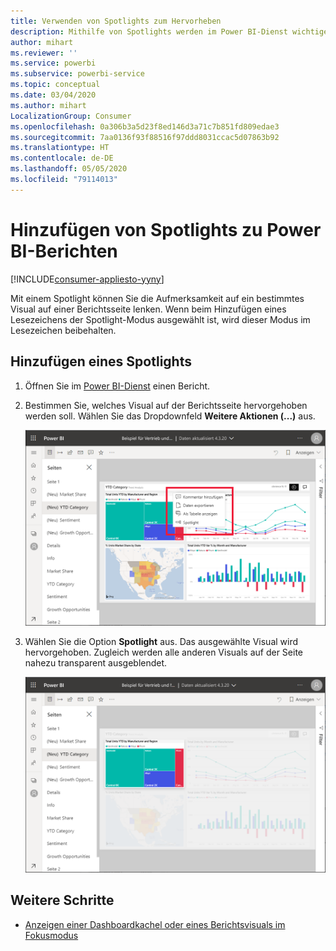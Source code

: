 ```yaml
---
title: Verwenden von Spotlights zum Hervorheben
description: Mithilfe von Spotlights werden im Power BI-Dienst wichtige Daten und Erkenntnisse hervorgehoben.
author: mihart
ms.reviewer: ''
ms.service: powerbi
ms.subservice: powerbi-service
ms.topic: conceptual
ms.date: 03/04/2020
ms.author: mihart
LocalizationGroup: Consumer
ms.openlocfilehash: 0a306b3a5d23f8ed146d3a71c7b851fd809edae3
ms.sourcegitcommit: 7aa0136f93f88516f97ddd8031ccac5d07863b92
ms.translationtype: HT
ms.contentlocale: de-DE
ms.lasthandoff: 05/05/2020
ms.locfileid: "79114013"
---
```

# <a name="add-spotlights-to-power-bi-reports"></a>Hinzufügen von Spotlights zu Power BI-Berichten

[!INCLUDE[consumer-appliesto-yyny](../includes/consumer-appliesto-yyny.md)]

Mit einem Spotlight können Sie die Aufmerksamkeit auf ein bestimmtes Visual auf einer Berichtsseite lenken.  Wenn beim Hinzufügen eines Lesezeichens der Spotlight-Modus ausgewählt ist, wird dieser Modus im Lesezeichen beibehalten.

## <a name="add-a-spotlight"></a>Hinzufügen eines Spotlights

1. Öffnen Sie im [Power BI-Dienst](end-user-report-open.md) einen Bericht.

2. Bestimmen Sie, welches Visual auf der Berichtsseite hervorgehoben werden soll. Wählen Sie das Dropdownfeld **Weitere Aktionen (...)** aus.  

    ![Vergleich von Spotlight und Fokusmodus](media/end-user-spotlight/power-bi-spotlight.png)

3. Wählen Sie die Option **Spotlight** aus. Das ausgewählte Visual wird hervorgehoben. Zugleich werden alle anderen Visuals auf der Seite nahezu transparent ausgeblendet. 

    ![Spotlight-Modus](media/end-user-spotlight/power-bi-spotlighted.png)



## <a name="next-steps"></a>Weitere Schritte

* [Anzeigen einer Dashboardkachel oder eines Berichtsvisuals im Fokusmodus](end-user-focus.md)


